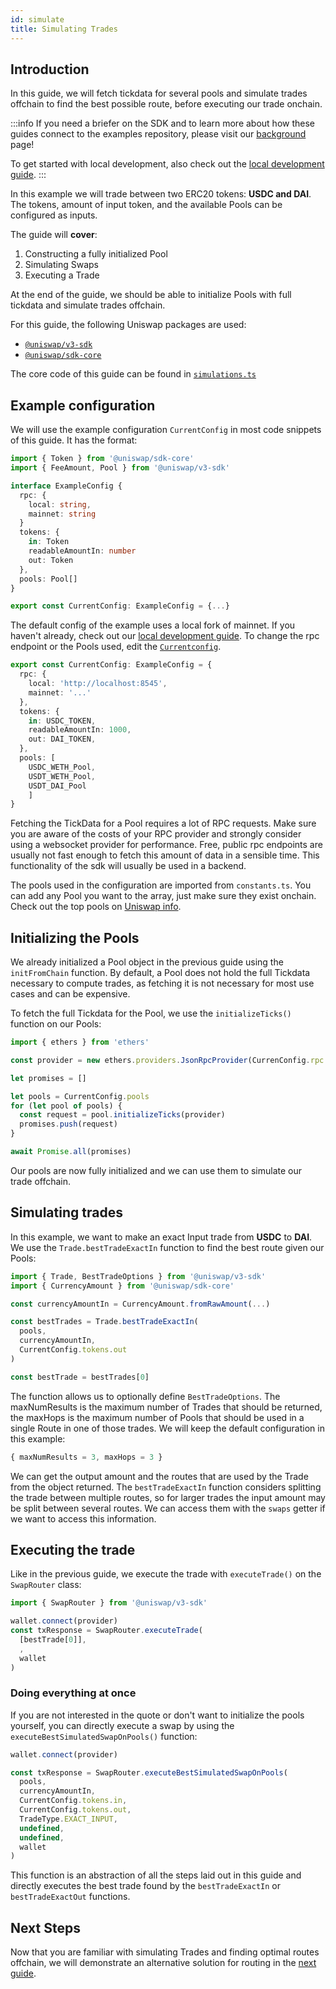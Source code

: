 ```yaml
---
id: simulate
title: Simulating Trades
---   
```


## Introduction

In this guide, we will fetch tickdata for several pools and simulate trades offchain to find the best possible route, before executing our trade onchain.

:::info
If you need a briefer on the SDK and to learn more about how these guides connect to the examples repository, please visit our [background](../01-background.md) page!

To get started with local development, also check out the [local development guide](../02-local-development.md).
:::

In this example we will trade between two ERC20 tokens: **USDC and DAI**. The tokens, amount of input token, and the available Pools can be configured as inputs.

The guide will **cover**:

1. Constructing a fully initialized Pool
2. Simulating Swaps
3. Executing a Trade

At the end of the guide, we should be able to initialize Pools with full tickdata and simulate trades offchain.

For this guide, the following Uniswap packages are used:

- [`@uniswap/v3-sdk`](https://www.npmjs.com/package/@uniswap/v3-sdk)
- [`@uniswap/sdk-core`](https://www.npmjs.com/package/@uniswap/sdk-core)

The core code of this guide can be found in [`simulations.ts`](https://github.com/Uniswap/examples/blob/main/v3-sdk/offchain-simulation/src/libs/simulations.ts)

## Example configuration

We will use the example configuration `CurrentConfig` in most code snippets of this guide. It has the format:

```typescript
import { Token } from '@uniswap/sdk-core'
import { FeeAmount, Pool } from '@uniswap/v3-sdk'

interface ExampleConfig {
  rpc: {
    local: string,
    mainnet: string
  }
  tokens: {
    in: Token
    readableAmountIn: number
    out: Token
  },
  pools: Pool[]
}

export const CurrentConfig: ExampleConfig = {...}
```

The default config of the example uses a local fork of mainnet. If you haven't already, check out our [local development guide](../02-local-development.md).
To change the rpc endpoint or the Pools used, edit the [`Currentconfig`](https://github.com/Uniswap/examples/blob/main/v3-sdk/quoting/src/config.ts#L21).

```typescript
export const CurrentConfig: ExampleConfig = {
  rpc: {
    local: 'http://localhost:8545',
    mainnet: '...'
  },
  tokens: {
    in: USDC_TOKEN,
    readableAmountIn: 1000,
    out: DAI_TOKEN,
  },
  pools: [
    USDC_WETH_Pool,
    USDT_WETH_Pool, 
    USDT_DAI_Pool
    ]
}
```

Fetching the TickData for a Pool requires a lot of RPC requests. Make sure you are aware of the costs of your RPC provider and strongly consider using a websocket provider for performance.
Free, public rpc endpoints are usually not fast enough to fetch this amount of data in a sensible time.
This functionality of the sdk will usually be used in a backend.

The pools used in the configuration are imported from `constants.ts`. You can add any Pool you want to the array, just make sure they exist onchain.
Check out the top pools on [Uniswap info](https://info.uniswap.org/#/pools).

## Initializing the Pools

We already initialized a Pool object in the previous guide using the `initFromChain` function.
By default, a Pool does not hold the full Tickdata necessary to compute trades, as fetching it is not necessary for most use cases and can be expensive.

To fetch the full Tickdata for the Pool, we use the `initializeTicks()` function on our Pools:

```typescript
import { ethers } from 'ethers'

const provider = new ethers.providers.JsonRpcProvider(CurrenConfig.rpc.local)

let promises = []

let pools = CurrentConfig.pools
for (let pool of pools) {
  const request = pool.initializeTicks(provider)
  promises.push(request)
}

await Promise.all(promises)
```

Our pools are now fully initialized and we can use them to simulate our trade offchain.

## Simulating trades

In this example, we want to make an exact Input trade from **USDC** to **DAI**.
We use the `Trade.bestTradeExactIn` function to find the best route given our Pools:

```typescript
import { Trade, BestTradeOptions } from '@uniswap/v3-sdk'
import { CurrencyAmount } from '@uniswap/sdk-core'

const currencyAmountIn = CurrencyAmount.fromRawAmount(...)

const bestTrades = Trade.bestTradeExactIn(
  pools,
  currencyAmountIn,
  CurrentConfig.tokens.out
)

const bestTrade = bestTrades[0]
```

The function allows us to optionally define `BestTradeOptions`.
The maxNumResults is the maximum number of Trades that should be returned, the maxHops is the maximum number of Pools that should be used in a single Route in one of those trades.
We will keep the default configuration in this example:

```typescript
{ maxNumResults = 3, maxHops = 3 }
```

We can get the output amount and the routes that are used by the Trade from the object returned.
The `bestTradeExactIn` function considers splitting the trade between multiple routes, so for larger trades the input amount may be split between several routes.
We can access them with the `swaps` getter if we want to access this information.

## Executing the trade

Like in the previous guide, we execute the trade with `executeTrade()` on the `SwapRouter` class:

```typescript
import { SwapRouter } from '@uniswap/v3-sdk'

wallet.connect(provider)
const txResponse = SwapRouter.executeTrade(
  [bestTrade[0]],
  ,
  wallet
)
```

### Doing everything at once

If you are not interested in the quote or don't want to initialize the pools yourself, you can directly execute a swap by using the `executeBestSimulatedSwapOnPools()` function:

```typescript
wallet.connect(provider)

const txResponse = SwapRouter.executeBestSimulatedSwapOnPools(
  pools,
  currencyAmountIn,
  CurrentConfig.tokens.in,
  CurrentConfig.tokens.out,
  TradeType.EXACT_INPUT,
  undefined,
  undefined,
  wallet
)
```

This function is an abstraction of all the steps laid out in this guide and directly executes the best trade found by the `bestTradeExactIn` or `bestTradeExactOut` functions.

## Next Steps

Now that you are familiar with simulating Trades and finding optimal routes offchain, we will demonstrate an alternative solution for routing in the [next guide](04-routing.md).
